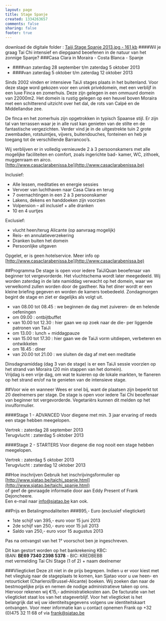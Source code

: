 ```yaml
--- 
layout: page
title: Stage Spanje
created: 1334263657
comments: false
sharing: false
footer: true
---
```

download de digitale folder : [Taiji Stage Spanje 2013.jpg - 161 kb](http://www.sjatao.be/extra/taichi_stage_spanje_2013.jpg)
####Wil je graag Tai Chi intensief en diepgaand beoefenen in de natuur van het zonnige Spanje?
###Casa Clara in Moraira - Costa Blanca - Spanje

* ####van zaterdag 28 september t/m zaterdag 5 oktober 2013
* ####van zaterdag 5 oktober t/m zaterdag 12 oktober 2013
	

Sinds 2002 vinden er intensieve TaiJi stages plaats in het buitenland. Voor deze stage word gekozen voor een uniek priv&eacute;domein, met een verblijf in een luxe Finca en zomerhuis. Deze zijn gelegen in een ommuurd domein van 22000m2. Het domein is rustig gelegen op een heuvel boven Moraira met een schitterend uitzicht over het dal, de rots van Calp&eacute; en de Middellandse zee.  

De finca en het zomerhuis zijn opgetrokken in typisch Spaanse stijl. Er zijn tal van terrassen waar je in alle rust kan genieten van de stilte en de fantastische vergezichten. Verder vind je in de uitgestrekte tuin 2 grote zwembaden, rotstuintjes, vijvers, buitendouches, fonteinen en heb je toegang tot de verschillende Barrancoo&rsquo;s. 

Wij verblijven er in volledig vernieuwde 2 &agrave; 3 persoonskamers met alle mogelijke faciliteiten en comfort, zoals ingerichte bad- kamer, WC, zithoek, muggenraam en airco.  
[http://www.casaclarabenissa.be](http://www.casaclarabenissa.be)  

Inclusief:

* Alle lessen, meditaties en energie sessies
* Vervoer van luchthaven naar Casa Clara en terug
* 7 overnachtingen in een 2 &agrave; 3 persoonskamer
* Lakens, dekens en handdoeken zijn voorzien
* Volpension &ndash; all inclusief + alle dranken
* 10 en 4 uurtjes

Exclusief:

* vlucht heen/terug Alicante (op aanvraag mogelijk)
* Reis- en annulatieverzekering
* Dranken buiten het domein
* Persoonlijke uitgaven

Opgelet, er is geen hotelservice. Meer info op [http://www.casaclarabenissa.be](http://www.casaclarabenissa.be)  


##Programma
De stage is open voor iedere TaiJiQuan beoefenaar van beginner tot vergevorderde. Het vluchtschema wordt later meegedeeld. Wij worden zaterdag in de late namiddag verwacht op het domein, waar we verwelkomd zullen worden door de gastheer. Na het diner wordt er een kleine briefing gegeven en worden de kamers toebedeeld. Zondagmorgen begint de stage en ziet er dagelijks als volgt uit.

* van 08.00 tot 08.45 : we beginnen de dag met zuiveren- de en helende oefeningen
* om 09.00 : ontbijtbuffet
* van 10.00 tot 12.30 : hier gaan we op zoek naar de die- per liggende patronen van TaiJi
* om 13.00 : lunch + middagpauze
* van 15.00 tot 17.30 : hier gaan we de TaiJi vorm uitdiepen, verbeteren en ontwikkelen
* om 18.45 : diner
* van 20.00 tot 21.00 : we sluiten de dag af met een meditatie

Dinsdagnamiddag (dag 3 van de stage) is er een TaiJi sessie voorzien op het strand van Moraira (20 min stappen van het domein).   
Vrijdag is een vrije dag, om wat te kuieren op de lokale markten, te flaneren op het strand en/of na te genieten van de intensieve stage.

##Voor wie en wanneer
Wees er snel bij, want de plaatsen zijn beperkt tot 20 deelnemers per stage. De stage is open voor iedere Tai Chi beoefenaar van beginner tot vergevorderde. Vegetariërs kunnen dit melden op het invulformulier.

####Stage 1 - ADVANCED
Voor diegene met min. 3 jaar ervaring of reeds een stage hebben meegelopen.

Vertrek : zaterdag 28 september 2013  
Terugvlucht : zaterdag 5 oktober 2013

####Stage 2 - STARTERS
Voor diegene die nog nooit een stage hebben meegelopen.

Vertrek : zaterdag 5 oktober 2013  
Terugvlucht : zaterdag 12 oktober 2013

##Hoe inschrijven
Gebruik het inschrijvingsformulier op [http://www.sjatao.be/taichi_spanje.html](http://www.sjatao.be/taichi_spanje.html)   
of geef de gevraagde informatie door aan Eddy Present of Frank Dejoncheere.   
Een e-mail naar [info@sjatao.be](mailto:info@sjatao.be) kan ook.




##Prijs en Betalingmodaliteiten
###895,- Euro (exclusief vliegticket)

* 1ste schijf van 395,- euro voor 15 juni 2013
* 2de schijf van 250,- euro voor 15 juli 2013
* Saldo van 250,- euro voor 15 augustus 2013

Pas na ontvangst van het 1° voorschot ben je ingeschreven.

Dit kan gestort worden op het bankrekening KBC:  
IBAN: **BE69 7340 2398 5378** - BIC: KREDBEBB  
met vermelding Tai Chi Stage (1 of 2) + naam deelnemer


###Vliegticket
Deze zit niet in de prijs begrepen. Indien u er voor kiest met het vliegtuig naar de stageplaats te komen, kan Sjatao voor u uw heen- en retourticket (Charleroi/Brussel-Alicante) boeken.
Wij zoeken dan naar de bestmogelijke prijs en nemen de nodige administratieve taken op ons. Hiervoor rekenen wij €15,- administratiekosten aan. De facturatie van het vliegticket staat los van het stageverblijf. Voor het vliegticket is het belangrijk dat wij uw identiteitsgegevens volgens uw identiteitskaart ontvangen. Voor meer informatie kan u contact opnemen Frank op +32 (0)475 32 11 68 of via [frank@sjatao.be](mailto:frank@sjatao.be)
